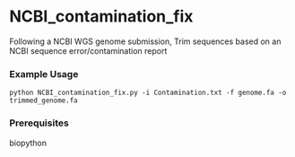 # NCBI_contamination_fix

Following a NCBI WGS genome submission, 
Trim sequences based on an NCBI sequence error/contamination report

### Example Usage ###
```
python NCBI_contamination_fix.py -i Contamination.txt -f genome.fa -o trimmed_genome.fa
```

### Prerequisites ###
biopython
